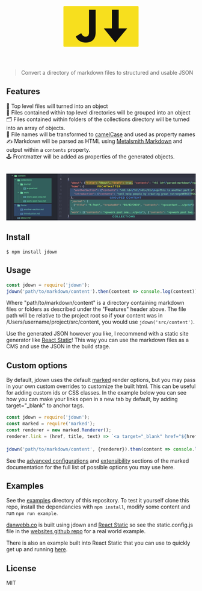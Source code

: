 <h1 align="center">
	<br>
	<br>
	<img width="200" src="https://raw.githubusercontent.com/DanWebb/jdown/2b4d38b7c56103a38b74c4c49ad8e6f576744c26/media/logo.png" alt="chalk">
	<br>
	<br>
</h1>

> Convert a directory of markdown files to structured and usable JSON

## Features
📄 Top level files will turned into an object  
📁 Files contained within top level directories will be grouped into an object  
🗂 Files contained within folders of the collections directory will be turned into an array of objects.  
🐫 File names will be transformed to [camelCase](https://github.com/sindresorhus/camelcase) and used as property names  
✍️ Markdown will be parsed as HTML using [Metalsmith Markdown](https://github.com/segmentio/metalsmith-markdown) and output within a `contents` property.  
🕹 Frontmatter will be added as properties of the generated objects.

<br>
<img src="https://raw.githubusercontent.com/DanWebb/jdown/2b4d38b7c56103a38b74c4c49ad8e6f576744c26/media/example.jpg" alt="" width="900">

## Install

```console
$ npm install jdown
```

## Usage

```js
const jdown = require('jdown');
jdown('path/to/markdown/content').then(content => console.log(content));
```

Where "path/to/markdown/content" is a directory containing markdown files or folders as described under the "Features" header above. The file path will be relative to the project root so if your content was in /Users/username/project/src/content, you would use `jdown('src/content')`.

Use the generated JSON however you like, I recommend with a static site generator like [React Static](https://github.com/nozzle/react-static)! This way you can use the markdown files as a CMS and use the JSON in the build stage.

## Custom options

By default, jdown uses the default [marked](https://github.com/markedjs/marked) render options, but you may pass in your own custom overrides to customize the built html. This can be useful for adding custom ids or CSS classes. In the example below you can see how you can make your links open in a new tab by default, by adding target="\_blank" to anchor tags.

```js
const jdown = require('jdown');
const marked = require('marked');
const renderer = new marked.Renderer();
renderer.link = (href, title, text) => `<a target="_blank" href="${href}" title="${title}">${text}</a>`;

jdown('path/to/markdown/content', {renderer}).then(content => console.log(content));
```
See the [advanced configurations](https://github.com/markedjs/marked/blob/master/docs/USING_ADVANCED.md) and [extensibility](https://github.com/markedjs/marked/blob/master/docs/USING_PRO.md) sections of the marked documentation for the full list of possible options you may use here.

## Examples

See the [examples](example/) directory of this repository. To test it yourself clone this repo, install the dependancies with `npm install`, modify some content and run `npm run example`.

[danwebb.co](https://danwebb.co) is built using jdown and [React Static](https://github.com/nozzle/react-static) so see the static.config.js file in the [websites github repo](https://github.com/DanWebb/danwebb.co) for a real world example.

There is also an example built into React Static that you can use to quickly get up and running  [here](https://github.com/nozzle/react-static/tree/master/examples/markdown).

## License

MIT
